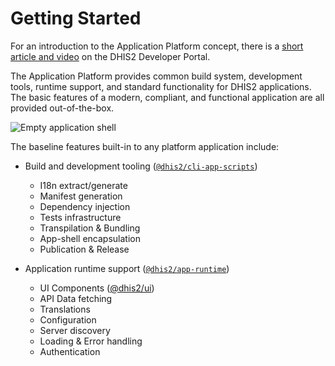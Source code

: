 # Getting Started

For an introduction to the Application Platform concept, there is a [short article and video](https://developers.dhis2.org/2019/07/what-is-this-app-platform/) on the DHIS2 Developer Portal.

The Application Platform provides common build system, development tools, runtime support, and standard functionality for DHIS2 applications. The basic features of a modern, compliant, and functional application are all provided out-of-the-box.

![Empty application shell](./images/empty-shell.gif)

The baseline features built-in to any platform application include:

-   Build and development tooling ([`@dhis2/cli-app-scripts`](scripts))

    -   I18n extract/generate
    -   Manifest generation
    -   Dependency injection
    -   Tests infrastructure
    -   Transpilation & Bundling
    -   App-shell encapsulation
    -   Publication & Release

-   Application runtime support ([`@dhis2/app-runtime`](https://runtime.dhis2.nu))
    -   UI Components ([@dhis2/ui](https://ui.dhis2.nu))
    -   API Data fetching
    -   Translations
    -   Configuration
    -   Server discovery
    -   Loading & Error handling
    -   Authentication

